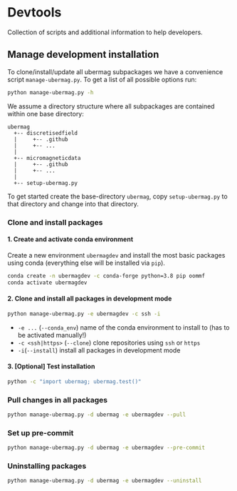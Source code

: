 # Devtools

Collection of scripts and additional information to help developers.

## Manage development installation

To clone/install/update all ubermag subpackages we have a convenience script
`manage-ubermag.py`. To get a list of all possible options run:

```bash
python manage-ubermag.py -h
```

We assume a directory structure where all subpackages are contained within one
base directory:

    ubermag
      +-- discretisedfield
      |     +-- .github
      |     +-- ...
      |
      +-- micromagneticdata
      |     +-- .github
      |     +-- ...
      |
      +-- setup-ubermag.py

To get started create the base-directory `ubermag`, copy `setup-ubermag.py` to
that directory and change into that directory.

### Clone and install packages

#### 1. Create and activate conda environment ####

Create a new environment `ubermagdev` and install the most basic packages
using conda (everything else will be installed via `pip`).

```bash
conda create -n ubermagdev -c conda-forge python=3.8 pip oommf
conda activate ubermagdev
```

#### 2. Clone and install all packages in development mode ####

```bash
python manage-ubermag.py -e ubermagdev -c ssh -i
```

- `-e ...` (`--conda_env`) name of the conda environment to install to (has to
  be activated manually!)
- `-c <ssh|https>` (`--clone`) clone repositories using `ssh` or `https`
- `-i`(`--install`) install all packages in development mode

#### 3. [Optional] Test installation ####

```bash
python -c "import ubermag; ubermag.test()"
```

### Pull changes in all packages ###

```bash
python manage-ubermag.py -d ubermag -e ubermagdev --pull
```

### Set up pre-commit ###

```bash
python manage-ubermag.py -d ubermag -e ubermagdev --pre-commit
```

### Uninstalling packages ###

```bash
python manage-ubermag.py -d ubermag -e ubermagdev --uninstall
```
